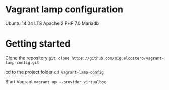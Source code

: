 # Vagrant lamp configuration
Ubuntu 14.04 LTS
Apache 2
PHP 7.0
Mariadb

# Getting started
Clone the repository
`git clone https://github.com/miguelcostero/vagrant-lamp-config.git`

cd to the project folder
`cd vagrant-lamp-config`

Start Vagrant
`vagrant up --provider virtualbox`
